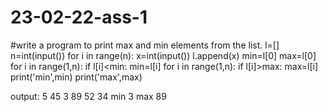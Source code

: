 # 23-02-22-ass-1
#write a program to print max and min elements from the list.
l=[]
n=int(input())
for i in range(n):
    x=int(input())
    l.append(x)
min=l[0]
max=l[0]
for i in range(1,n):
    if l[i]<min:
        min=l[i]
    for i in range(1,n):
        if l[i]>max:
            max=l[i]
print('min',min)
print('max',max)

output:
5
45
3
89
52
34
min 3
max 89
